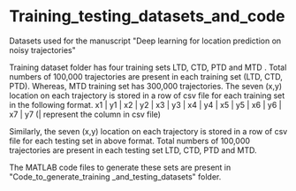 # Training_testing_datasets_and_code
  Datasets used for the manuscript "Deep learning for location prediction on noisy trajectories"
  
  Training dataset folder has four training sets LTD, CTD, PTD and MTD .
  Total numbers of 100,000 trajectories are present in each training set (LTD, CTD, PTD). Whereas, MTD training set has 300,000 trajectories.
  The seven (x,y) location on each trajectory is stored in a row of csv file for each training set in the following format.
  x1 | y1 | x2 | y2 | x3 | y3 | x4 | y4 | x5 | y5 | x6 | y6 | x7 | y7  (| represent the column in csv file)
  
  Similarly, the seven (x,y) location on each trajectory is stored in a row of csv file for each testing set in above format.
  Total numbers of 100,000 trajectories are present in each testing set LTD, CTD, PTD and MTD.
  
  The MATLAB code files to generate these sets are present in "Code_to_generate_training _and_testing_datasets" folder. 
